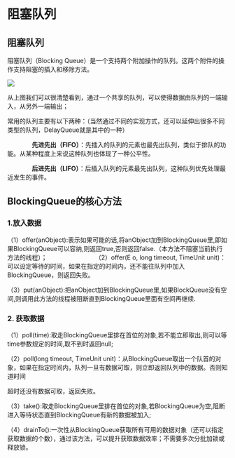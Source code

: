 # 阻塞队列

## 阻塞队列

阻塞队列（Blocking Queue）是一个支持两个附加操作的队列。这两个附件的操作支持阻塞的插入和移除方法。

![](../Images/2.jpg)

从上图我们可以很清楚看到，通过一个共享的队列，可以使得数据由队列的一端输入，从另外一端输出；

常用的队列主要有以下两种：（当然通过不同的实现方式，还可以延伸出很多不同类型的队列，DelayQueue就是其中的一种）

　　　　**先进先出（FIFO）**：先插入的队列的元素也最先出队列，类似于排队的功能。从某种程度上来说这种队列也体现了一种公平性。

　　　　**后进先出（LIFO）**：后插入队列的元素最先出队列，这种队列优先处理最近发生的事件。　


## BlockingQueue的核心方法

### 1.放入数据

（1）offer(anObject):表示如果可能的话,将anObject加到BlockingQueue里,即如果BlockingQueue可以容纳,则返回true,否则返回false.（本方法不阻塞当前执行方法的线程）；
　　　　　　 
     　
（2）offer(E o, long timeout, TimeUnit unit)：可以设定等待的时间，如果在指定的时间内，还不能往队列中加入BlockingQueue，则返回失败。


（3）put(anObject):把anObject加到BlockingQueue里,如果BlockQueue没有空间,则调用此方法的线程被阻断直到BlockingQueue里面有空间再继续.


### 2. 获取数据

（1）poll(time):取走BlockingQueue里排在首位的对象,若不能立即取出,则可以等time参数规定的时间,取不到时返回null;

（2）poll(long timeout, TimeUnit unit)：从BlockingQueue取出一个队首的对象，如果在指定时间内，队列一旦有数据可取，则立即返回队列中的数据。否则知道时间

超时还没有数据可取，返回失败。

（3）take():取走BlockingQueue里排在首位的对象,若BlockingQueue为空,阻断进入等待状态直到BlockingQueue有新的数据被加入; 

（4）drainTo():一次性从BlockingQueue获取所有可用的数据对象（还可以指定获取数据的个数），通过该方法，可以提升获取数据效率；不需要多次分批加锁或释放锁。